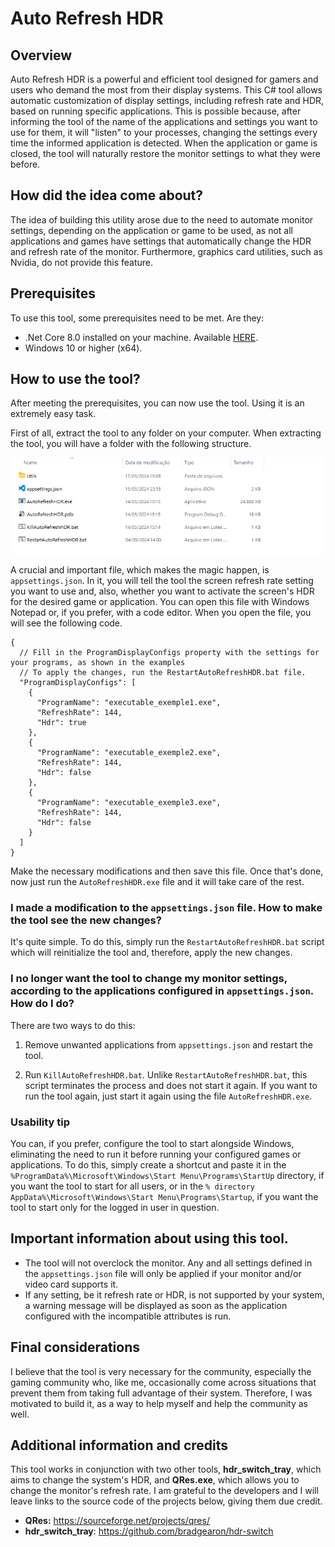 # Auto Refresh HDR

## Overview
Auto Refresh HDR is a powerful and efficient tool designed for gamers and users who demand the most from their display systems. This C# tool allows automatic customization of display settings, including refresh rate and HDR, based on running specific applications. This is possible because, after informing the tool of the name of the applications and settings you want to use for them, it will "listen" to your processes, changing the settings every time the informed application is detected. When the application or game is closed, the tool will naturally restore the monitor settings to what they were before.

## How did the idea come about?
The idea of ​​building this utility arose due to the need to automate monitor settings, depending on the application or game to be used, as not all applications and games have settings that automatically
change the HDR and refresh rate of the monitor. Furthermore, graphics card utilities, such as Nvidia, do not provide this feature.

## Prerequisites
To use this tool, some prerequisites need to be met. Are they:

* .Net Core 8.0 installed on your machine. Available [HERE](https://dotnet.microsoft.com/download/dotnet/8.0).
* Windows 10 or higher (x64).

## How to use the tool?

After meeting the prerequisites, you can now use the tool. Using it is an extremely easy task.

First of all, extract the tool to any folder on your computer. When extracting the tool, you will have a folder with the following structure.

![Tool Folder Structure](imgs/tool_folder_structure.png)

A crucial and important file, which makes the magic happen, is ```appsettings.json```. In it, you will tell the tool the screen refresh rate setting you want to use and, also, whether you want to activate the screen's HDR for the desired game or application. You can open this file with Windows Notepad or, if you prefer, with a code editor. When you open the file, you will see the following code.

```jsonc
{
  // Fill in the ProgramDisplayConfigs property with the settings for your programs, as shown in the examples
  // To apply the changes, run the RestartAutoRefreshHDR.bat file.
  "ProgramDisplayConfigs": [
    {
      "ProgramName": "executable_exemple1.exe",
      "RefreshRate": 144,
      "Hdr": true
    },
    {
      "ProgramName": "executable_exemple2.exe",
      "RefreshRate": 144,
      "Hdr": false
    },
    {
      "ProgramName": "executable_exemple3.exe",
      "RefreshRate": 144,
      "Hdr": false
    }
  ]
}

```

Make the necessary modifications and then save this file. Once that's done, now just run the ```AutoRefreshHDR.exe``` file and it will take care of the rest.

### I made a modification to the ```appsettings.json``` file. How to make the tool see the new changes?

It's quite simple. To do this, simply run the ```RestartAutoRefreshHDR.bat``` script which will reinitialize the tool and, therefore, apply the new changes.

### I no longer want the tool to change my monitor settings, according to the applications configured in ```appsettings.json```. How do I do?

There are two ways to do this:

1. Remove unwanted applications from ```appsettings.json``` and restart the tool.

2. Run ```KillAutoRefreshHDR.bat```. Unlike ```RestartAutoRefreshHDR.bat```, this script terminates the process and does not start it again. If you want to run the tool again, just start it again using the file ```AutoRefreshHDR.exe```.

### Usability tip

You can, if you prefer, configure the tool to start alongside Windows, eliminating the need to run it before running your configured games or applications. To do this, simply create a shortcut and paste it in the ```%ProgramData%\Microsoft\Windows\Start Menu\Programs\StartUp``` directory, if you want the tool to start for all users, or in the ```% directory AppData%\Microsoft\Windows\Start Menu\Programs\Startup```, if you want the tool to start only for the logged in user in question.

## Important information about using this tool.

* The tool will not overclock the monitor. Any and all settings defined in the ```appsettings.json``` file will only be applied if your monitor and/or video card supports it.
* If any setting, be it refresh rate or HDR, is not supported by your system, a warning message will be displayed as soon as the application configured with the incompatible attributes is run.

## Final considerations

I believe that the tool is very necessary for the community, especially the gaming community who, like me, occasionally come across situations that prevent them from taking full advantage of their system. Therefore, I was motivated to build it, as a way to help myself and help the community as well.

## Additional information and credits

This tool works in conjunction with two other tools, **hdr_switch_tray**, which aims to change the system's HDR, and **QRes.exe**, which allows you to change the monitor's refresh rate. I am grateful to the developers and I will leave links to the source code of the projects below, giving them due credit.

- **QRes:** https://sourceforge.net/projects/qres/
- **hdr_switch_tray**: https://github.com/bradgearon/hdr-switch


























